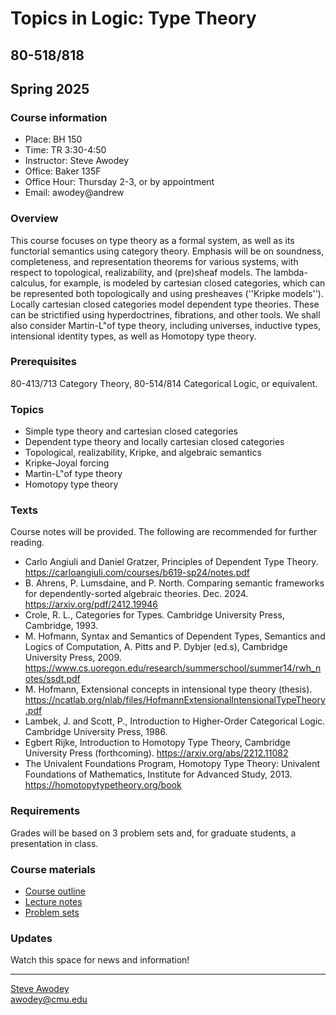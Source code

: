 # Topics in Logic: Type Theory
## 80-518/818
## Spring 2025

### Course information

- Place: BH 150
- Time: TR 3:30-4:50
- Instructor: Steve Awodey
- Office: Baker 135F
- Office Hour: Thursday 2-3, or by appointment
- Email: awodey@andrew


### Overview
This course focuses on type theory as a formal system, as well as its functorial semantics using category theory.  Emphasis will be on soundness, completeness, and representation theorems for various systems, with respect to topological, realizability, and (pre)sheaf models.  The lambda-calculus, for example, is modeled by cartesian closed categories, which can be represented both topologically and using presheaves (''Kripke models''). Locally cartesian closed categories model dependent type theories.  These can be strictified using hyperdoctrines, fibrations, and other tools.  We shall also consider Martin-L"of type theory, including universes, inductive types, intensional identity types, as well as Homotopy type theory.

### Prerequisites
80-413/713 Category Theory,  80-514/814 Categorical Logic, or equivalent.

### Topics

- Simple type theory and cartesian closed categories
- Dependent type theory and locally cartesian closed categories
- Topological, realizability, Kripke, and algebraic semantics
- Kripke-Joyal forcing
- Martin-L"of type theory
- Homotopy type theory

### Texts

Course notes will be provided. The following are recommended for further reading. 

- Carlo Angiuli and Daniel Gratzer, Principles of Dependent Type Theory. https://carloangiuli.com/courses/b619-sp24/notes.pdf
- B. Ahrens, P. Lumsdaine, and P. North. Comparing semantic frameworks for dependently-sorted algebraic theories. Dec. 2024. https://arxiv.org/pdf/2412.19946
- Crole, R. L., Categories for Types. Cambridge University Press, Cambridge, 1993.
- M. Hofmann, Syntax and Semantics of Dependent Types, Semantics and Logics of Computation, A. Pitts and P. Dybjer (ed.s), Cambridge University Press, 2009. https://www.cs.uoregon.edu/research/summerschool/summer14/rwh_notes/ssdt.pdf
- M. Hofmann, Extensional concepts in intensional type theory (thesis). https://ncatlab.org/nlab/files/HofmannExtensionalIntensionalTypeTheory.pdf
- Lambek, J. and Scott, P., Introduction to Higher-Order Categorical Logic. Cambridge University Press, 1986.
- Egbert Rijke, Introduction to Homotopy Type Theory, Cambridge University Press (forthcoming).
https://arxiv.org/abs/2212.11082
- The Univalent Foundations Program, Homotopy Type Theory: Univalent Foundations of Mathematics, Institute for Advanced Study, 2013. https://homotopytypetheory.org/book


### Requirements

Grades will be based on 3 problem sets and, for graduate students, a presentation in class.

### Course materials

- [Course outline](./outline/)
- [Lecture notes](/typetheory/notes/)
- [Problem sets](/typetheory/hw/)

### Updates
Watch this space for news and information!
<!---
- We're also using the [course zulip](https://baker.hott.dev/#narrow/stream/31-Categorical-Logic) for announcements and discussion.
- Have a look at the first set of [lecture notes](/catlog/notes/catlog0.pdf) for a brief introduction and the review of basic category theory.
- Also check out the course notes from [Fischbachau](../fischbachau/) for a bigger picture.
- The [lecture notes](/catlog/notes/catlog1.pdf) for (the first half of) Chapter 1 on Algebraic Theories are available.  
- A [problem set](/catlog/hw/catloghw1.pdf) for Chapter 1 on Algebraic Theories is available. 
- The [lecture notes](/catlog/notes/catlog1.pdf) for Chapter 1 on Algebraic Theories are now complete. 
- Some possible grad student topics are being compiled [here](/catlog/hw/).    
- The first problem set is due on Tuesday 13 February, in class.
- A [problem set](/catlog/hw/catloghw2.pdf) for Chapter 2 on Propositional Logic is available.
- The notes on [propositional logic](/catlog/notes/catlog2.pdf) are now complete.
- The second problem set is due in class on Tuesday 12 March.
- The first section of the notes on [first-order logic](/catlog/notes/catlog3A.pdf) are now online.
- The third problem set is due in class on Tuesday 9 April.
- The notes on [first-order logic](/catlog/notes/catlog3.pdf) are now complete.
- Graduate student lectures will be in the last week of the semester, April 23 and 25.
- The notes on [first-order logic](/catlog/notes/catlog3.pdf) now include a final section on hyperdoctrines.
- The first half of the notes on [simple type theory](/catlog/notes/catlog4A.pdf) are now online.
- The notes on [type theory](/catlog/notes/catlog4.pdf), including a section on dependent types, are now complete and available online.
- The fourth and final [problem set](/catlog/hw/catloghw4.pdf) for undergraduates is now online.
- Students lectures will be in the last 2 weeks of the semester, April 17, 19, 25, and 27.

-->

<hr WIDTH="100%">
<div CLASS="bottom"><a href="http://www.andrew.cmu.edu/~awodey/"></a></div>


<p CLASS="bottom"><a href="http://www.andrew.cmu.edu/~awodey/">Steve Awodey</a>
<br><a href="mailto:awodey@cmu.edu">awodey@cmu.edu</a>
